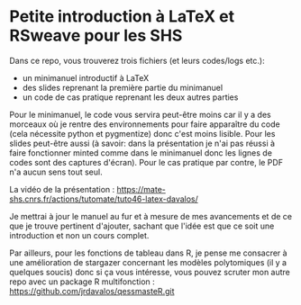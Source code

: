 # Petite introduction à LaTeX et RSweave pour les SHS

Dans ce repo, vous trouverez trois fichiers (et leurs codes/logs etc.):
- un minimanuel introductif à LaTeX
- des slides reprenant la première partie du minimanuel
- un code de cas pratique reprenant les deux autres parties

Pour le minimanuel, le code vous servira peut-être moins car il y a des morceaux où je rentre des environnements pour faire apparaître du code (cela nécessite python et pygmentize) donc c'est moins lisible. Pour les slides peut-être aussi (à savoir: dans la présentation je n'ai pas réussi à faire fonctionner minted comme dans le minimanuel donc les lignes de codes sont des captures d'écran).
Pour le cas pratique par contre, le PDF n'a aucun sens tout seul.

La vidéo de la présentation : https://mate-shs.cnrs.fr/actions/tutomate/tuto46-latex-davalos/

Je mettrai à jour le manuel au fur et à mesure de mes avancements et de ce que je trouve pertinent d'ajouter, sachant que l'idée est que ce soit une introduction et non un cours complet.

Par ailleurs, pour les fonctions de tableau dans R, je pense me consacrer à une amélioration de stargazer concernant les modèles polytomiques (il y a quelques soucis) donc si ça vous intéresse, vous pouvez scruter mon autre repo avec un package R multifonction : https://github.com/jrdavalos/qessmasteR.git
